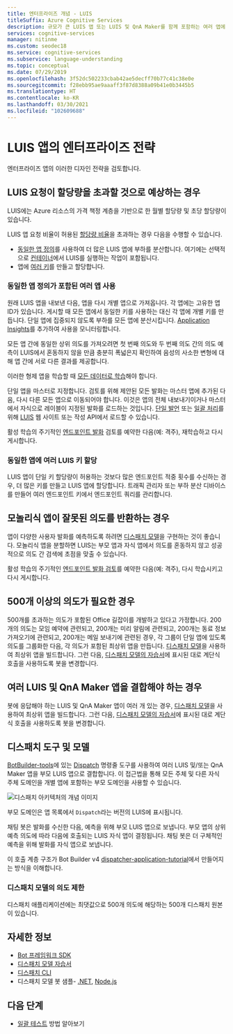 ```yaml
---
title: 엔터프라이즈 개념 - LUIS
titleSuffix: Azure Cognitive Services
description: 규모가 큰 LUIS 앱 또는 LUIS 및 QnA Maker를 함께 포함하는 여러 앱에 대한 디자인 개념을 이해합니다.
services: cognitive-services
manager: nitinme
ms.custom: seodec18
ms.service: cognitive-services
ms.subservice: language-understanding
ms.topic: conceptual
ms.date: 07/29/2019
ms.openlocfilehash: 3f52dc502233cbab42ae5decff70b77c41c38e0e
ms.sourcegitcommit: f28ebb95ae9aaaff3f87d8388a09b41e0b3445b5
ms.translationtype: HT
ms.contentlocale: ko-KR
ms.lasthandoff: 03/30/2021
ms.locfileid: "102609688"
---
```

# <a name="enterprise-strategies-for-a-luis-app"></a>LUIS 앱의 엔터프라이즈 전략
엔터프라이즈 앱의 이러한 디자인 전략을 검토합니다.

## <a name="when-you-expect-luis-requests-beyond-the-quota"></a>LUIS 요청이 할당량을 초과할 것으로 예상하는 경우

LUIS에는 Azure 리소스의 가격 책정 계층을 기반으로 한 월별 할당량 및 초당 할당량이 있습니다. 

LUIS 앱 요청 비율이 허용된 [할당량 비율](https://azure.microsoft.com/pricing/details/cognitive-services/language-understanding-intelligent-services/)을 초과하는 경우 다음을 수행할 수 있습니다.

* [동일한 앱 정의](#use-multiple-apps-with-same-app-definition)를 사용하여 더 많은 LUIS 앱에 부하를 분산합니다. 여기에는 선택적으로 [컨테이너](luis-container-howto.md)에서 LUIS를 실행하는 작업이 포함됩니다. 
* 앱에 [여러 키](#assign-multiple-luis-keys-to-same-app)를 만들고 할당합니다. 

### <a name="use-multiple-apps-with-same-app-definition"></a>동일한 앱 정의가 포함된 여러 앱 사용
원래 LUIS 앱을 내보낸 다음, 앱을 다시 개별 앱으로 가져옵니다. 각 앱에는 고유한 앱 ID가 있습니다. 게시할 때 모든 앱에서 동일한 키를 사용하는 대신 각 앱에 개별 키를 만듭니다. 단일 앱에 집중되지 않도록 부하를 모든 앱에 분산시킵니다. [Application Insights](./luis-csharp-tutorial-bf-v4.md)를 추가하여 사용을 모니터링합니다. 

모든 앱 간에 동일한 상위 의도를 가져오려면 첫 번째 의도와 두 번째 의도 간의 의도 예측이 LUIS에서 혼동하지 않을 만큼 충분히 폭넓은지 확인하여 음성의 사소한 변형에 대해 앱 간에 서로 다른 결과를 제공합니다. 

이러한 형제 앱을 학습할 때 [모든 데이터로 학습](luis-how-to-train.md#train-with-all-data)해야 합니다.

단일 앱을 마스터로 지정합니다. 검토를 위해 제안된 모든 발화는 마스터 앱에 추가된 다음, 다시 다른 모든 앱으로 이동되어야 합니다. 이것은 앱의 전체 내보내기이거나 마스터에서 자식으로 레이블이 지정된 발화를 로드하는 것입니다. [단일 발언](https://westus.dev.cognitive.microsoft.com/docs/services/5890b47c39e2bb17b84a55ff/operations/5890b47c39e2bb052c5b9c08) 또는 [일괄 처리](https://westus.dev.cognitive.microsoft.com/docs/services/5890b47c39e2bb17b84a55ff/operations/5890b47c39e2bb052c5b9c09)를 위해 [LUIS](luis-reference-regions.md) 웹 사이트 또는 작성 API에서 로드할 수 있습니다. 

활성 학습의 주기적인 [엔드포인트 발화](luis-how-to-review-endpoint-utterances.md) 검토를 예약한 다음(예: 격주), 재학습하고 다시 게시합니다. 

### <a name="assign-multiple-luis-keys-to-same-app"></a>동일한 앱에 여러 LUIS 키 할당
LUIS 앱이 단일 키 할당량이 허용하는 것보다 많은 엔드포인트 적중 횟수를 수신하는 경우, 더 많은 키를 만들고 LUIS 앱에 할당합니다. 트래픽 관리자 또는 부하 분산 디바이스를 만들어 여러 엔드포인트 키에서 엔드포인트 쿼리를 관리합니다. 

## <a name="when-your-monolithic-app-returns-wrong-intent"></a>모놀리식 앱이 잘못된 의도를 반환하는 경우
앱이 다양한 사용자 발화를 예측하도록 하려면 [디스패치 모델](#dispatch-tool-and-model)을 구현하는 것이 좋습니다. 모놀리식 앱을 분할하면 LUIS는 부모 앱과 자식 앱에서 의도를 혼동하지 않고 성공적으로 의도 간 검색에 초점을 맞출 수 있습니다. 

활성 학습의 주기적인 [엔드포인트 발화 검토](luis-how-to-review-endpoint-utterances.md)를 예약한 다음(예: 격주), 다시 학습시키고 다시 게시합니다. 

## <a name="when-you-need-to-have-more-than-500-intents"></a>500개 이상의 의도가 필요한 경우
500개를 초과하는 의도가 포함된 Office 길잡이를 개발하고 있다고 가정합니다. 200개의 의도는 모임 예약에 관련되고, 200개는 미리 알림에 관련되고, 200개는 동료 정보 가져오기에 관련되고, 200개는 메일 보내기에 관련된 경우, 각 그룹이 단일 앱에 있도록 의도를 그룹화한 다음, 각 의도가 포함된 최상위 앱을 만듭니다. [디스패치 모델](#dispatch-tool-and-model)을 사용하여 최상위 앱을 빌드합니다. 그런 다음, [디스패치 모델의 자습서](/azure/bot-service/bot-builder-tutorial-dispatch?tabs=cs)에 표시된 대로 계단식 호출을 사용하도록 봇을 변경합니다. 

## <a name="when-you-need-to-combine-several-luis-and-qna-maker-apps"></a>여러 LUIS 및 QnA Maker 앱을 결합해야 하는 경우
봇에 응답해야 하는 LUIS 및 QnA Maker 앱이 여러 개 있는 경우, [디스패치 모델](#dispatch-tool-and-model)을 사용하여 최상위 앱을 빌드합니다.  그런 다음, [디스패치 모델의 자습서](/azure/bot-service/bot-builder-tutorial-dispatch?tabs=cs)에 표시된 대로 계단식 호출을 사용하도록 봇을 변경합니다. 

## <a name="dispatch-tool-and-model"></a>디스패치 도구 및 모델
[BotBuilder-tools](https://github.com/Microsoft/botbuilder-tools)에 있는 [Dispatch][dispatch-tool] 명령줄 도구를 사용하여 여러 LUIS 및/또는 QnA Maker 앱을 부모 LUIS 앱으로 결합합니다. 이 접근법을 통해 모든 주체 및 다른 자식 주체 도메인을 개별 앱에 포함하는 부모 도메인을 사용할 수 있습니다. 

![디스패치 아키텍처의 개념 이미지](./media/luis-concept-enterprise/dispatch-architecture.png)

부모 도메인은 앱 목록에서 `Dispatch`라는 버전의 LUIS에 표시됩니다. 

채팅 봇은 발화를 수신한 다음, 예측을 위해 부모 LUIS 앱으로 보냅니다. 부모 앱의 상위 예측 의도에 따라 다음에 호출되는 LUIS 자식 앱이 결정됩니다. 채팅 봇은 더 구체적인 예측을 위해 발화를 자식 앱으로 보냅니다.

이 호출 계층 구조가 Bot Builder v4 [dispatcher-application-tutorial](/azure/bot-service/bot-builder-tutorial-dispatch?tabs=cs)에서 만들어지는 방식을 이해합니다.  

### <a name="intent-limits-in-dispatch-model"></a>디스패치 모델의 의도 제한
디스패치 애플리케이션에는 최댓값으로 500개 의도에 해당하는 500개 디스패치 원본이 있습니다. 

## <a name="more-information"></a>자세한 정보

* [Bot 프레임워크 SDK](https://github.com/Microsoft/botframework)
* [디스패치 모델 자습서](/azure/bot-service/bot-builder-tutorial-dispatch?tabs=cs)
* [디스패치 CLI](https://github.com/Microsoft/botbuilder-tools)
* 디스패치 모델 봇 샘플- [.NET](https://github.com/microsoft/BotBuilder-Samples/tree/master/samples/csharp_dotnetcore/14.nlp-with-dispatch), [Node.js](https://github.com/microsoft/BotBuilder-Samples/tree/master/samples/javascript_nodejs/14.nlp-with-dispatch)

## <a name="next-steps"></a>다음 단계

* [일괄 테스트](luis-how-to-batch-test.md) 방법 알아보기

[dispatcher-application-tutorial]: /azure/bot-service/bot-builder-tutorial-dispatch
[dispatch-tool]: https://aka.ms/dispatch-tool